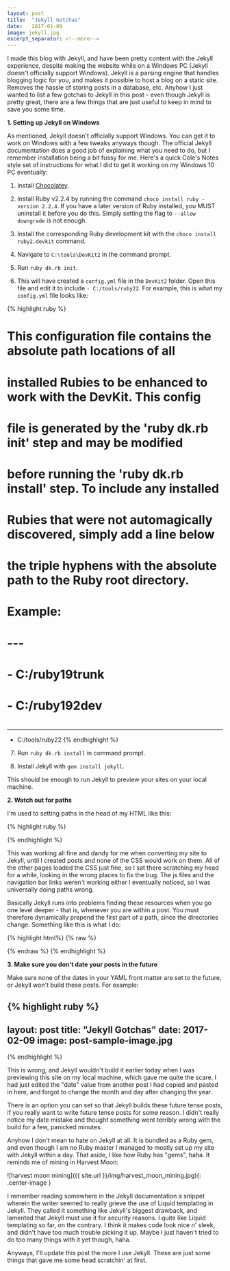 ```yaml
---
layout: post
title:  "Jekyll Gotchas"
date:   2017-01-09 
image: jekyll.jpg 
excerpt_separator: <!--more-->
---
```


I made this blog with Jekyll, and have been pretty content with the Jekyll experience, despite making the website while on a Windows PC (Jekyll doesn't officially support Windows). Jekyll is a parsing engine that handles blogging logic for you, and makes it possible to host a blog on a static site. Removes the hassle of storing posts in a database, etc. Anyhow I just wanted to list a few gotchas to Jekyll <!--more--> in this post - even though Jekyll is pretty great, there are a few things that are just useful to keep in mind to save you some time.

**1. Setting up Jekyll on Windows**

As mentioned, Jekyll doesn't officially support Windows. You can get it to work on Windows with a few tweaks anyways though. The official Jekyll documentation does a good job of explaining what you need to do, but I remember installation being a bit fussy for me. Here's a quick Cole's Notes style set of instructions for what I did to get it working on my Windows 10 PC eventually:

1) Install [Chocolatey][chocolatey-link].

2) Install Ruby v2.2.4 by running the command `choco install ruby -version 2.2.4`. If you have a later version of Ruby installed, you MUST uninstall it before you do this. Simply setting the flag to `--allow downgrade` is not enough.

3) Install the corresponding Ruby development kit with the `choco install ruby2.devkit` command.

4) Navigate to `C:\tools\DevKit2` in the command prompt.

5) Run `ruby dk.rb init`.

6) This will have created a `config.yml` file in the `DevKit2` folder. Open this file and edit it to include `- C:/tools/ruby22`. For example, this is what my `config.yml` file looks like:

{% highlight ruby %}
# This configuration file contains the absolute path locations of all
# installed Rubies to be enhanced to work with the DevKit. This config
# file is generated by the 'ruby dk.rb init' step and may be modified
# before running the 'ruby dk.rb install' step. To include any installed
# Rubies that were not automagically discovered, simply add a line below
# the triple hyphens with the absolute path to the Ruby root directory.
#
# Example:
#
# ---
# - C:/ruby19trunk
# - C:/ruby192dev
#
---
- C:/tools/ruby22
{% endhighlight %}

7) Run `ruby dk.rb install` in command prompt.

8) Install Jekyll with `gem install jekyll`.

This should be enough to run Jekyll to preview your sites on your local machine.

**2. Watch out for paths**

I'm used to setting paths in the head of my HTML like this:

{% highlight ruby %}
<head>
  <link href="/css/main.css" rel="stylesheet">
 </head> 
{% endhighlight %}

This was working all fine and dandy for me when converting my site to Jekyll, until I created posts and none of the CSS would work on them. All of the other pages loaded the CSS just fine, so I sat there scratching my head for a while, looking in the wrong places to fix the bug. The js files and the navigation bar links weren't working either I eventually noticed, so I was universally doing paths wrong.

Basically Jekyll runs into problems finding these resources when you go one level deeper - that is, whenever you are within a post. You must therefore dynamically prepend the first part of a path, since the directories change. Something like this is what I do:

{% highlight html%}
{% raw %}
<head>
  <link href="{{ "/css/main.css" | prepend: site.url }}" rel="stylesheet">
 </head> 
{% endraw %}
{% endhighlight %}

**3. Make sure you don't date your posts in the future**

Make sure none of the dates in your YAML front matter are set to the future, or Jekyll won't build these posts. For example:

{% highlight ruby %}
---
layout: post
title:  "Jekyll Gotchas"
date:   2017-02-09 
image: post-sample-image.jpg 
---
{% endhighlight %}

This is wrong, and Jekyll wouldn't build it earlier today when I was previewing this site on my local machine, which gave me quite the scare. I had just edited the "date" value from another post I had copied and pasted in here, and forgot to change the month and day after changing the year.

There is an option you can set so that Jekyll builds these future tense posts, if you really want to write future tense posts for some reason. I didn't really notice my date mistake and thought something went terribly wrong with the build for a few, panicked minutes.

Anyhow I don't mean to hate on Jekyll at all. It is bundled as a Ruby gem, and even though I am no Ruby master I managed to mostly set up my site with Jekyll within a day. That aside, I like how Ruby has "gems", haha. It reminds me of mining in Harvest Moon:

![harvest moon mining]({{ site.url }}/img/harvest_moon_mining.jpg){: .center-image }

I remember reading somewhere in the Jekyll documentation a snippet wherein the writer seemed to really grieve the use of Liquid templating in Jekyll. They called it something like Jekyll's biggest drawback, and lamented that Jekyll must use it for security reasons. I quite like Liquid templating so far, on the contrary. I think it makes code look nice n' sleek, and didn't have too much trouble picking it up. Maybe I just haven't tried to do too many things with it yet though, haha.

Anyways, I'll update this post the more I use Jekyll. These are just some things that gave me some head scratchin' at first.


[chocolatey-link]: https://chocolatey.org/install